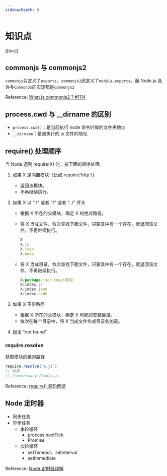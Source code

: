 ```yaml
---
sidebarDepth: 0
---
```


# 知识点

[[toc]]

## commonjs 与 commonjs2

`commonjs`只定义了`exports`，`commonjs2`还定义了`module.exports`，而 Node.js 及许多`CommonJs`的实现都是`commonjs2`

Reference: [What is commonjs2 ? #1114](https://github.com/webpack/webpack/issues/1114)

## process.cwd 与 __dirname 的区别

- `process.cwd()`：是当前执行 node 命令时候的文件夹地址
- `__dirname`：是被执行的 js 文件的地址

## require() 处理顺序

当 Node 遇到 require(X) 时，按下面的顺序处理。

1. 如果 X 是内置模块（比如 require('http'）)
    - 返回该模块。
    - 不再继续执行。
2. 如果 X 以 "./" 或者 "/" 或者 "../" 开头
    - 根据 X 所在的父模块，确定 X 的绝对路径。
    - 将 X 当成文件，依次查找下面文件，只要其中有一个存在，就返回该文件，不再继续执行。

      ```js
      X
      X.js
      X.json
      X.node
      ```

    - 将 X 当成目录，依次查找下面文件，只要其中有一个存在，就返回该文件，不再继续执行。

      ```js
      X/package.json（main字段）
      X/index.js
      X/index.json
      X/index.node
      ```

3. 如果 X 不带路径
    - 根据 X 所在的父模块，确定 X 可能的安装目录。
    - 依次在每个目录中，将 X 当成文件名或目录名加载。
4. 抛出 "not found"

### require.resolve

获取模块的绝对路径

```js
require.resolve('a.js')
// 结果
// /home/ruanyf/tmp/a.js
```

Reference: [require() 源码解读](http://www.ruanyifeng.com/blog/2015/05/require.html)

## Node 定时器

- 同步任务
- 异步任务
  - 本轮循环
    - process.nextTick
    - Promise
  - 次轮循环
    - setTimeout、setInterval
    - setImmediate

Reference: [Node 定时器详解](http://www.ruanyifeng.com/blog/2018/02/node-event-loop.html)
